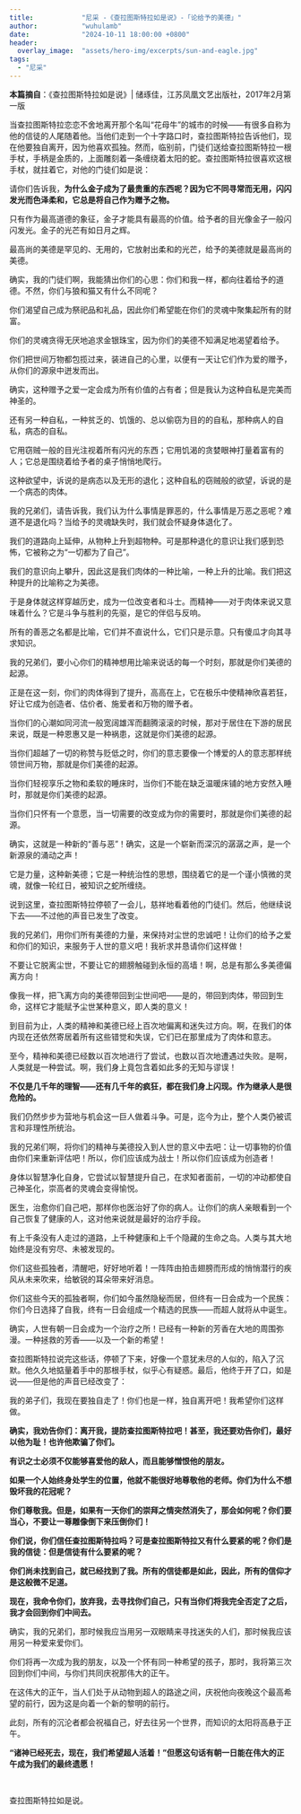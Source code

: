 ```yaml
---
title:            "尼采 -《查拉图斯特拉如是说》-「论给予的美德」"
author:           "wuhulamb"
date:             "2024-10-11 18:00:00 +0800"
header:
  overlay_image:  "assets/hero-img/excerpts/sun-and-eagle.jpg"
tags:
  - "尼采"
---
```


<p class="notice--info" style="text-indent: 0;"><strong>本篇摘自</strong>：《查拉图斯特拉如是说》| 储琢佳，江苏凤凰文艺出版社，2017年2月第一版</p>

当查拉图斯特拉恋恋不舍地离开那个名叫“花母牛”的城市的时候——有很多自称为他的信徒的人尾随着他。当他们走到一个十字路口时，查拉图斯特拉告诉他们，现在他要独自离开，因为他喜欢孤独。然而，临别前，门徒们送给查拉图斯特拉一根手杖<!--more-->，手柄是金质的，上面雕刻着一条缠绕着太阳的蛇。查拉图斯特拉很喜欢这根手杖，就拄着它，对他的门徒们如是说：

请你们告诉我，**为什么金子成为了最贵重的东西呢？因为它不同寻常而无用，闪闪发光而色泽柔和，它总是将自己作为赠予之物。**

只有作为最高道德的象征，金子才能具有最高的价值。给予者的目光像金子一般闪闪发光。金子的光芒有如日月之辉。

最高尚的美德是罕见的、无用的，它放射出柔和的光芒，给予的美德就是最高尚的美德。

确实，我的门徒们啊，我能猜出你们的心思：你们和我一样，都向往着给予的道德。不然，你们与狼和猫又有什么不同呢？

你们渴望自己成为祭祀品和礼品，因此你们希望能在你们的灵魂中聚集起所有的财富。

你们的灵魂贪得无厌地追求金银珠宝，因为你们的美德不知满足地渴望着给予。

你们把世间万物都包揽过来，装进自己的心里，以便有一天让它们作为爱的赠予，从你们的源泉中迸发而出。

确实，这种赠予之爱一定会成为所有价值的占有者；但是我认为这种自私是完美而神圣的。

还有另一种自私，一种贫乏的、饥饿的、总以偷窃为目的的自私，那种病人的自私，病态的自私。

它用窃贼一般的目光注视着所有闪光的东西；它用饥渴的贪婪眼神打量着富有的人；它总是围绕着给予者的桌子悄悄地爬行。

这种欲望中，诉说的是病态以及无形的退化；这种自私的窃贼般的欲望，诉说的是一个病态的肉体。

我的兄弟们，请告诉我，我们认为什么事情是罪恶的，什么事情是万恶之恶呢？难道不是退化吗？当给予的灵魂缺失时，我们就会怀疑身体退化了。

我们的道路向上延伸，从物种上升到超物种。可是那种退化的意识让我们感到恐怖，它被称之为“一切都为了自己”。

我们的意识向上攀升，因此这是我们肉体的一种比喻，一种上升的比喻。我们把这种提升的比喻称之为美德。

于是身体就这样穿越历史，成为一位改变者和斗士。而精神——对于肉体来说又意味着什么？它是斗争与胜利的先驱，是它的伴侣与反响。

所有的善恶之名都是比喻，它们并不直说什么，它们只是示意。只有傻瓜才向其寻求知识。

我的兄弟们，要小心你们的精神想用比喻来说话的每一个时刻，那就是你们美德的起源。

正是在这一刻，你们的肉体得到了提升，高高在上，它在极乐中使精神欣喜若狂，好让它成为创造者、估价者、施爱者和万物的赠予者。

当你们的心潮如同河流一般宽阔雄浑而翻腾滚滚的时候，那对于居住在下游的居民来说，既是一种恩惠又是一种祸患，这就是你们美德的起源。

当你们超越了一切的称赞与贬低之时，你们的意志要像一个博爱的人的意志那样统领世间万物，那就是你们美德的起源。

当你们轻视享乐之物和柔软的睡床时，当你们不能在缺乏温暖床铺的地方安然入睡时，那就是你们美德的起源。

当你们只怀有一个意愿，当一切需要的改变成为你的需要时，那就是你们美德的起源。

确实，这就是一种新的“善与恶”！确实，这是一个崭新而深沉的潺潺之声，是一个新源泉的涌动之声！

它是力量，这种新美德；它是一种统治性的思想，围绕着它的是一个谨小慎微的灵魂，就像一轮红日，被知识之蛇所缠绕。

说到这里，查拉图斯特拉停顿了一会儿，慈祥地看着他的门徒们。然后，他继续说下去——不过他的声音已发生了改变。

我的兄弟们，用你们所有美德的力量，来保持对尘世的忠诚吧！让你们的给予之爱和你们的知识，来服务于人世的意义吧！我祈求并恳请你们这样做！

不要让它脱离尘世，不要让它的翅膀触碰到永恒的高墙！啊，总是有那么多美德偏离方向！

像我一样，把飞离方向的美德带回到尘世间吧——是的，带回到肉体，带回到生命，这样它才能赋予尘世某种意义，即人类的意义！

到目前为止，人类的精神和美德已经上百次地偏离和迷失过方向。啊，在我们的体内现在还依然寄居着所有这些错觉和失误，它们已在那里成为了肉体和意志。

至今，精神和美德已经数以百次地进行了尝试，也数以百次地遭遇过失败。是啊，人类就是一种尝试。啊，我们身上竟包含着如此多的无知与谬误！

**不仅是几千年的理智——还有几千年的疯狂，都在我们身上闪现。作为继承人是很危险的。**

我们仍然步步为营地与机会这一巨人做着斗争。可是，迄今为止，整个人类仍被谎言和非理性所统治。

我的兄弟们啊，将你们的精神与美德投入到人世的意义中去吧：让一切事物的价值由你们来重新评估吧！所以，你们应该成为战士！所以你们应该成为创造者！

身体以智慧净化自身，它尝试以智慧提升自己，在求知者面前，一切的冲动都使自己神圣化，崇高者的灵魂会变得愉悦。

医生，治愈你们自己吧，那样你也医治好了你的病人。让你们的病人亲眼看到一个自己恢复了健康的人，这对他来说就是最好的治疗手段。

有上千条没有人走过的道路，上千种健康和上千个隐藏的生命之岛。人类与其大地始终是没有穷尽、未被发现的。

你们这些孤独者，清醒吧，好好地听着！一阵阵由拍击翅膀而形成的悄悄潜行的疾风从未来吹来，给敏锐的耳朵带来好消息。

你们这些今天的孤独者啊，你们如今虽然隐秘而居，但终有一日会成为一个民族：你们今日选择了自我，终有一日会组成一个精选的民族——而超人就将从中诞生。

确实，人世有朝一日会成为一个治疗之所！已经有一种新的芳香在大地的周围弥漫。一种拯救的芳香——以及一个新的希望！

查拉图斯特拉说完这些话，停顿了下来，好像一个意犹未尽的人似的，陷入了沉默。他久久地掂量着手中的那根手杖，似乎心有疑惑。最后，他终于开了口，如是说——但是他的声音已经改变了：

我的弟子们，我现在要独自走了！你们也是一样，独自离开吧！我希望你们这样做。

**确实，我劝告你们：离开我，提防查拉图斯特拉吧！甚至，我还要劝告你们，最好以他为耻！也许他欺骗了你们。**

**有识之士必须不仅能够喜爱他的敌人，而且能够憎恨他的朋友。**

**如果一个人始终身处学生的位置，他就不能很好地尊敬他的老师。你们为什么不想毁坏我的花冠呢？**

**你们尊敬我。但是，如果有一天你们的崇拜之情突然消失了，那会如何呢？你们要当心，不要让一尊雕像倒下来压倒你们！**

**你们说，你们信任查拉图斯特拉吗？可是查拉图斯特拉又有什么要紧的呢？你们是我的信徒：但是信徒有什么要紧的呢？**

**你们尚未找到自己，就已经找到了我。所有的信徒都是如此，因此，所有的信仰才是这般微不足道。**

**现在，我命令你们，放弃我，去寻找你们自己，只有当你们将我完全否定了之后，我才会回到你们中间去。**

确实，我的兄弟们，那时候我应当用另一双眼睛来寻找迷失的人们，那时候我应该用另一种爱来爱你们。

你们将再一次成为我的朋友，以及一个怀有同一种希望的孩子，那时，我将第三次回到你们中间，与你们共同庆祝那伟大的正午。

在这伟大的正午，当人们处于从动物到超人的路途之间，庆祝他向夜晚这个最高希望的前行，因为这是向着一个新的黎明的前行。

此刻，所有的沉沦者都会祝福自己，好去往另一个世界，而知识的太阳将高悬于正午。

**“诸神已经死去，现在，我们希望超人活着！”但愿这句话有朝一日能在伟大的正午成为我们的最终遗愿！**

<p>&nbsp;</p>

查拉图斯特拉如是说。
